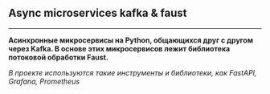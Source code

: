 ## Async microservices kafka & faust

---
**Асинхронные микросервисы на Python, общающихся друг с другом через Kafka. В основе этих микросервисов лежит библиотека потоковой обработки Faust.**

_В проекте используются такие инструменты и библиотеки, как FastAPI, Grafana, Prometheus_
